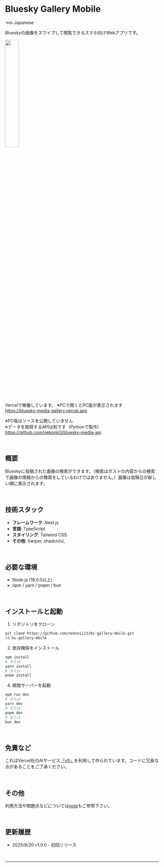 # Bluesky Gallery Mobile

→in Japanese

Blueskyの画像をスワイプして閲覧できるスマホ向けWebアプリです。
<br>

<img src="./docs/sample.gif" width="30%">

<br>

Vercelで稼働しています。 ※PCで開くとPC版が表示されます<br>
https://bluesky-media-gallery.vercel.app



※PC版はソースを公開していません<br>
※データを取得するAPIは別です（Pythonで製作）
https://github.com/nekoniii3/bluesky-media-api

<br>

## 概要

Blueskyに投稿された画像の検索ができます。（検索はポストの内容からの検索で画像の情報からの検索をしているわけではありません。）画像は投稿日が新しい順に表示されます。

<br>

## 技術スタック

- **フレームワーク**: Next.js
- **言語**: TypeScript
- **スタイリング**: Tailwind CSS
- **その他**: Swiper, shadcn/ui, 

<br>

## 必要な環境

- Node.js (18.0.0以上)
- npm / yarn / pnpm / bun

<br>

## インストールと起動

1. リポジトリをクローン
```bash
git clone https://github.com/nekoniii3/bs-gallery-mbile.git
cd bs-gallery-mbile
```

2. 依存関係をインストール
```bash
npm install
# または
yarn install
# または
pnpm install
```


4. 開発サーバーを起動
```bash
npm run dev
# または
yarn dev
# または
pnpm dev
# または
bun dev
```
<br>

## 免責など
これはVercel社のAIサービス[「v0」](https://v0.app)を利用して作られています。コードに冗長な点があることをご了承ください。

<br>

## その他

利用方法や問題点などについては[note](https://note.com/nekoniii3/n/n1c337bec8e61)もご参照下さい。

<br>

## 更新履歴

- 2025/8/20  v1.0.0 - 初回リリース

<br>

---

